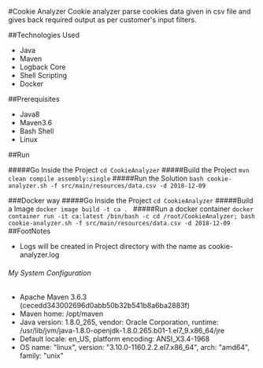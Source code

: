 #Cookie Analyzer
Cookie analyzer parse cookies data given in csv file and gives back required output as per customer's input filters.

##Technologies Used
* Java
* Maven
* Logback Core
* Shell Scripting
* Docker

##Prerequisites
* Java8
* Maven3.6
* Bash Shell
* Linux

##Run

#####Go Inside the Project
```cd CookieAnalyzer```
#####Build the Project
```mvn clean compile assembly:single```
#####Run the Solution
```bash cookie-analyzer.sh -f src/main/resources/data.csv -d 2018-12-09```

###Docker way
#####Go Inside the Project
```cd CookieAnalyzer```
#####Build a Image
```docker image build -t ca . ```
#####Run a docker container
```docker container run -it ca:latest /bin/bash -c cd /root/CookieAnalyzer; bash cookie-analyzer.sh -f src/main/resources/data.csv -d 2018-12-09```
##FootNotes
* Logs will be created in Project directory with the name as cookie-analyzer.log
###### My System Configuration
* Apache Maven 3.6.3 (cecedd343002696d0abb50b32b541b8a6ba2883f)
* Maven home: /opt/maven
* Java version: 1.8.0_265, vendor: Oracle Corporation, runtime: /usr/lib/jvm/java-1.8.0-openjdk-1.8.0.265.b01-1.el7_9.x86_64/jre
* Default locale: en_US, platform encoding: ANSI_X3.4-1968
* OS name: "linux", version: "3.10.0-1160.2.2.el7.x86_64", arch: "amd64", family: "unix"